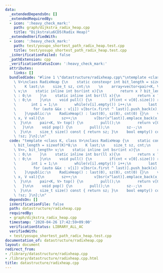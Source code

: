 ```yaml
---
data:
  _extendedDependsOn: []
  _extendedRequiredBy:
  - icon: ':heavy_check_mark:'
    path: graph/dijkstra_radix_heap.cpp
    title: "Dijkstra\u6CD5(Radix Heap)"
  _extendedVerifiedWith:
  - icon: ':heavy_check_mark:'
    path: test/yosupo_shortest_path_radix_heap.test.cpp
    title: test/yosupo_shortest_path_radix_heap.test.cpp
  _isVerificationFailed: false
  _pathExtension: cpp
  _verificationStatusIcon: ':heavy_check_mark:'
  attributes:
    links: []
  bundledCode: "#line 1 \"datastructure/radixheap.cpp\"\ntemplate <class K, class\
    \ V>\nclass RadixHeap {\n    static constexpr int bit_length = sizeof(K)*8;\n\
    \    K last;\n    size_t sz, cnt;\n    \n    array<vector<pair<K, V>>, bit_length>\
    \ v;\n    static inline int bsr(int x){\n        return x ? bit_length-__builtin_clz(x)\
    \ : 0;\n    }\n    static inline int bsr(ll x){\n        return x ? bit_length-__builtin_clzll(x)\
    \ : 0;\n    }\n\n    void pull() {\n        if(cnt < v[0].size()) return;;\n \
    \       int i = 1;\n        while(v[i].empty()) i++;\n        last = min_element(v[i].begin(),v[i].end())->first;\n\
    \        for (auto &&x : v[i]) v[bsr(x.first ^ last)].push_back(x);\n        v[i].clear();\n\
    \    }\npublic:\n    RadixHeap() : last(0), sz(0), cnt(0) {}\n    void emplace(K\
    \ x, V val){\n        sz++;\n        v[bsr(x^last)].emplace_back(x, val);\n  \
    \  }\n\n    pair<K, V> top() {\n        pull();\n        return v[0][cnt];\n \
    \   }\n\n    void pop() {\n        pull();\n        sz--;\n        cnt++;\n  \
    \  }\n\n    size_t size() const { return sz; }\n    bool empty() const { return\
    \ !sz; }\n};\n"
  code: "template <class K, class V>\nclass RadixHeap {\n    static constexpr int\
    \ bit_length = sizeof(K)*8;\n    K last;\n    size_t sz, cnt;\n    \n    array<vector<pair<K,\
    \ V>>, bit_length> v;\n    static inline int bsr(int x){\n        return x ? bit_length-__builtin_clz(x)\
    \ : 0;\n    }\n    static inline int bsr(ll x){\n        return x ? bit_length-__builtin_clzll(x)\
    \ : 0;\n    }\n\n    void pull() {\n        if(cnt < v[0].size()) return;;\n \
    \       int i = 1;\n        while(v[i].empty()) i++;\n        last = min_element(v[i].begin(),v[i].end())->first;\n\
    \        for (auto &&x : v[i]) v[bsr(x.first ^ last)].push_back(x);\n        v[i].clear();\n\
    \    }\npublic:\n    RadixHeap() : last(0), sz(0), cnt(0) {}\n    void emplace(K\
    \ x, V val){\n        sz++;\n        v[bsr(x^last)].emplace_back(x, val);\n  \
    \  }\n\n    pair<K, V> top() {\n        pull();\n        return v[0][cnt];\n \
    \   }\n\n    void pop() {\n        pull();\n        sz--;\n        cnt++;\n  \
    \  }\n\n    size_t size() const { return sz; }\n    bool empty() const { return\
    \ !sz; }\n};\n"
  dependsOn: []
  isVerificationFile: false
  path: datastructure/radixheap.cpp
  requiredBy:
  - graph/dijkstra_radix_heap.cpp
  timestamp: '2020-04-26 17:42:59+09:00'
  verificationStatus: LIBRARY_ALL_AC
  verifiedWith:
  - test/yosupo_shortest_path_radix_heap.test.cpp
documentation_of: datastructure/radixheap.cpp
layout: document
redirect_from:
- /library/datastructure/radixheap.cpp
- /library/datastructure/radixheap.cpp.html
title: datastructure/radixheap.cpp
---
```

